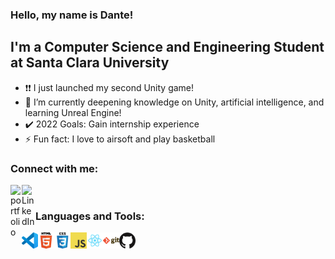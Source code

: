### Hello, my name is Dante!

## I'm a Computer Science and Engineering Student at Santa Clara University

- ❗❗ I just launched my second Unity game!
- 🤔 I’m currently deepening knowledge on Unity, artificial intelligence, and learning Unreal Engine!
- ✔️ 2022 Goals: Gain internship experience
- ⚡ Fun fact: I love to airsoft and play basketball

### Connect with me:

[<img align="left" alt="portfolio" width="18px" src="https://user-images.githubusercontent.com/56666947/147909649-e29268aa-45f4-48a3-9ea7-fb3d23474887.png" />][website]
[<img align="left" alt="LinkedIn" width="22px" src="https://cdn.jsdelivr.net/npm/simple-icons@v3/icons/linkedin.svg" />][linkedin]

<br />

### Languages and Tools:

[<img align="left" alt="Visual Studio Code" width="26px" src="https://raw.githubusercontent.com/github/explore/80688e429a7d4ef2fca1e82350fe8e3517d3494d/topics/visual-studio-code/visual-studio-code.png" />][empty]
[<img align="left" alt="HTML5" width="26px" src="https://raw.githubusercontent.com/github/explore/80688e429a7d4ef2fca1e82350fe8e3517d3494d/topics/html/html.png" />][empty]
[<img align="left" alt="CSS3" width="26px" src="https://raw.githubusercontent.com/github/explore/80688e429a7d4ef2fca1e82350fe8e3517d3494d/topics/css/css.png" />][empty]
[<img align="left" alt="JavaScript" width="26px" src="https://raw.githubusercontent.com/github/explore/80688e429a7d4ef2fca1e82350fe8e3517d3494d/topics/javascript/javascript.png" />][empty]
[<img align="left" alt="React" width="26px" src="https://raw.githubusercontent.com/github/explore/80688e429a7d4ef2fca1e82350fe8e3517d3494d/topics/react/react.png" />][empty]
[<img align="left" alt="Git" width="26px" src="https://raw.githubusercontent.com/github/explore/80688e429a7d4ef2fca1e82350fe8e3517d3494d/topics/git/git.png" />][empty]
[<img align="left" alt="GitHub" width="26px" src="https://raw.githubusercontent.com/github/explore/78df643247d429f6cc873026c0622819ad797942/topics/github/github.png" />][empty]

<br />
<br />

[empty]: empty
[website]: https://drive.google.com/file/d/1-5Xzkzfw9G1XQZXFRtV80CvsCo4IYpGF/view?usp=sharing
[linkedin]: https://www.linkedin.com/in/dantebajarias/
